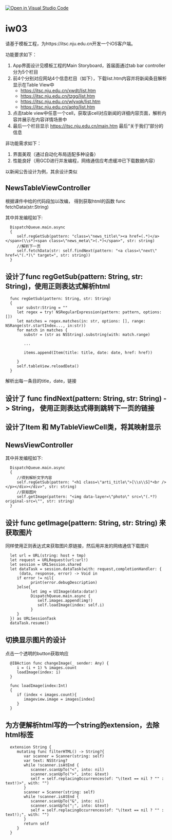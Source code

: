 [![Open in Visual Studio Code](https://classroom.github.com/assets/open-in-vscode-f059dc9a6f8d3a56e377f745f24479a46679e63a5d9fe6f495e02850cd0d8118.svg)](https://classroom.github.com/online_ide?assignment_repo_id=6042793&assignment_repo_type=AssignmentRepo)
# iw03

请基于模板工程，为https://itsc.nju.edu.cn开发一个iOS客户端。

功能要求如下：

1. App界面设计见模板工程的Main Storyboard，首届面通过tab bar controller分为5个栏目
2. 前4个分别对应网站4个信息栏目（如下），下载list.htm内容并将新闻条目解析显示在Table View中
   - https://itsc.nju.edu.cn/xwdt/list.htm
   - https://itsc.nju.edu.cn/tzgg/list.htm
   - https://itsc.nju.edu.cn/wlyxqk/list.htm
   - https://itsc.nju.edu.cn/aqtg/list.htm
3. 点击table view中任意一个cell，获取该cell对应新闻的详细内容页面，解析内容并展示在内容详情场景中
4. 最后一个栏目显示 https://itsc.nju.edu.cn/main.htm 最后“关于我们”部分的信息

非功能需求如下：
1. 界面美观（通过自动化布局适配多种设备）
2. 性能良好（用GCD进行并发编程，网络通信应考虑缓冲已下载数据内容）


以新闻公告设计为例，其余设计类似

## NewsTableViewController

根据课件中给的代码段加以改编， 得到获取html的函数 func fetchData(str:String)

其中并发编程如下:

      DispatchQueue.main.async 
      {
         self.regGetSub(pattern: "class=\"news_title\"><a href=(.*)</a></span>(\\s*)<span class=\"news_meta\">(.*)</span>", str: string)
         //解析下一页
         self.fetchData(str: self.findNext(pattern: "<a class=\"next\" href=\"(.*)\" target=", str: string))
      }

## 设计了func regGetSub(pattern: String, str: String)，使用正则表达式解析html

      func regGetSub(pattern: String, str: String)
      {
         var substr:String = ""
         let regex = try! NSRegularExpression(pattern: pattern, options: [])
         let matches = regex.matches(in: str, options: [], range: NSRange(str.startIndex..., in:str))
         for match in matches {
            substr = (str as NSString).substring(with: match.range)
            
            ...

            items.append(Item(title: title, date: date, href: href))
            
         }
         self.tableView.reloadData()
      }

解析出每一条目的title，date，链接

## 设计了 func findNext(pattern: String, str: String) -> String， 使用正则表达式得到跳转下一页的链接

## 设计了Item 和 MyTableViewCell类，将其映射显示

## NewsViewController

其中并发编程如下:

      DispatchQueue.main.async 
      {
         //得到解析文字内容
         self.regGetSub(pattern: "<h1 class=\"arti_title\">[\\s\\S]*<br /></p></div></div>", str: string)
         //获取图片
         self.getImage(pattern: "<img data-layer=\"photo\" src=\"(.*?) original-src=\"", str: string)
      }

## 设计 func getImage(pattern: String, str: String) 来 获取图片

同样使用正则表达式来获取图片原链接，然后用并发的网络通信下载图片

      let url = URL(string: host + tmp)
      let request = URLRequest(url:url!)
      let session = URLSession.shared
      let dataTask = session.dataTask(with: request,completionHandler: {
          (data, response, error) -> Void in
         if error != nil{
               print(error.debugDescription)
         }else{
               let img = UIImage(data:data!)
               DispatchQueue.main.async {
                  self.images.append(img!)
                  self.loadImage(index: self.i)
               }
         }
      }) as URLSessionTask
      dataTask.resume()

## 切换显示图片的设计

点击一个透明的button获取响应

      @IBAction func changeImage(_ sender: Any) {
         i = (i + 1) % images.count
         loadImage(index: i)
      }

      func loadImage(index:Int)
      {
         if (index < images.count){
            imageview.image = images[index]
         }
      }

## 为方便解析html写的一个string的extension，去除html标签

      extension String {
         mutating func filterHTML() -> String?{
            var scanner = Scanner(string: self)
            var text: NSString?
            while !scanner.isAtEnd {
               scanner.scanUpTo("<", into: nil)
               scanner.scanUpTo(">", into: &text)
               self = self.replacingOccurrences(of: "\(text == nil ? "" : text!)>", with: "")
            }
            scanner = Scanner(string: self)
            while !scanner.isAtEnd {
               scanner.scanUpTo("&", into: nil)
               scanner.scanUpTo(";", into: &text)
               self = self.replacingOccurrences(of: "\(text == nil ? "" : text!);", with: "")
            }
            return self
         }
      }